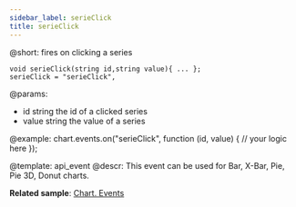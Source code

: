 ```yaml
---
sidebar_label: serieClick
title: serieClick
---          
```


@short: fires on clicking a series

```todoapi
void serieClick(string id,string value){ ... };
serieClick = "serieClick",
```

@params:
- id    string      the id of a clicked series
- value     string  the value of a series

@example:
chart.events.on("serieClick", function (id, value) {
    // your logic here
});

@template: api_event
@descr: This event can be used for Bar, X-Bar, Pie, Pie 3D, Donut charts.

**Related sample**: [Chart. Events](https://snippet.dhtmlx.com/a1b9yfwo)